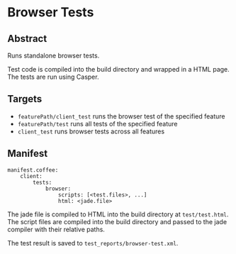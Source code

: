 # Browser Tests

## Abstract

Runs standalone browser tests.

Test code is compiled into the build directory and wrapped in a HTML page. The
tests are run using Casper.

## Targets

- `featurePath/client_test` runs the browser test of the specified feature
- `featurePath/test` runs all tests of the specified feature
- `client_test` runs browser tests across all features

## Manifest

    manifest.coffee:
        client:
            tests:
                browser:
                    scripts: [<test.files>, ...]
                    html: <jade.file>

The jade file is compiled to HTML into the build directory at `test/test.html`.
The script files are compiled into the build directory and passed to the jade
compiler with their relative paths.

The test result is saved to `test_reports/browser-test.xml`.
